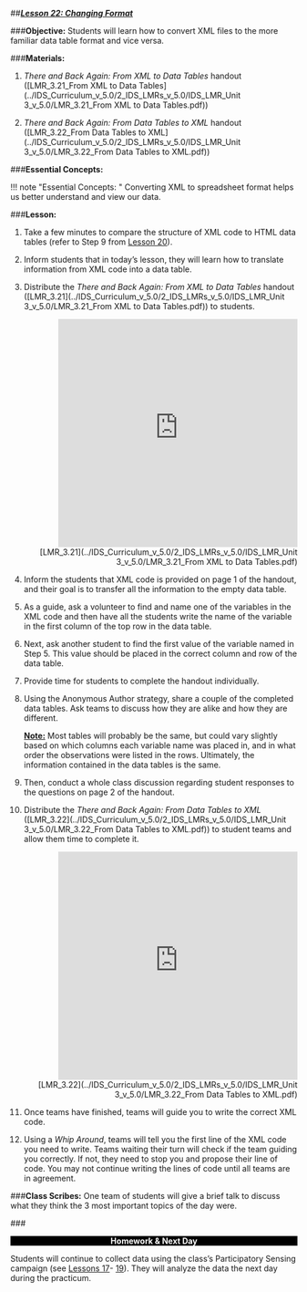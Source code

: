 ##***<u>Lesson 22: Changing Format</u>***

###**Objective:**
Students will learn how to convert XML files to the more familiar data table format and vice versa.

###**Materials:**
1. *There and Back Again: From XML to Data Tables* handout ([LMR_3.21_From XML to Data Tables](../IDS_Curriculum_v_5.0/2_IDS_LMRs_v_5.0/IDS_LMR_Unit 3_v_5.0/LMR_3.21_From XML to Data Tables.pdf))

2. *There and Back Again: From Data Tables to XML* handout ([LMR_3.22_From Data Tables to XML](../IDS_Curriculum_v_5.0/2_IDS_LMRs_v_5.0/IDS_LMR_Unit 3_v_5.0/LMR_3.22_From Data Tables to XML.pdf))

###**Essential Concepts:**

!!! note "Essential Concepts: "
    Converting XML to spreadsheet format helps us better understand and view our
    data.

###**Lesson:**
1. Take a few minutes to compare the structure of XML code to HTML data tables (refer to Step 9
from [Lesson 20](lesson20.md)).

2. Inform students that in today’s lesson, they will learn how to translate information from XML code
into a data table.

3. Distribute the *There and Back Again: From XML to Data Tables* handout ([LMR_3.21](../IDS_Curriculum_v_5.0/2_IDS_LMRs_v_5.0/IDS_LMR_Unit 3_v_5.0/LMR_3.21_From XML to Data Tables.pdf)) to students.
<div align="right"><iframe src="https://docs.google.com/viewerng/viewer?url=https://curriculum.idsucla.org/IDS_Curriculum_v_5.0/2_IDS_LMRs_v_5.0/IDS_LMR_Unit 3_v_5.0/LMR_3.21_From XML to Data Tables.pdf&embedded=true" style=" width:420px;height:400px;" frameborder="0"></iframe><br>[LMR_3.21](../IDS_Curriculum_v_5.0/2_IDS_LMRs_v_5.0/IDS_LMR_Unit 3_v_5.0/LMR_3.21_From XML to Data Tables.pdf)</div>

4. Inform the students that XML code is provided on page 1 of the handout, and their goal is to
transfer all the information to the empty data table.

5. As a guide, ask a volunteer to find and name one of the variables in the XML code and then have
all the students write the name of the variable in the first column of the top row in the data table.

6. Next, ask another student to find the first value of the variable named in Step 5. This value should
be placed in the correct column and row of the data table.

7. Provide time for students to complete the handout individually.

8. Using the Anonymous Author strategy, share a couple of the completed data tables. Ask teams to
discuss how they are alike and how they are different.

    **<u>Note:</u>** Most tables will probably be the same, but could vary slightly based on which columns
    each variable name was placed in, and in what order the observations were listed in the rows.
    Ultimately, the information contained in the data tables is the same.

9. Then, conduct a whole class discussion regarding student responses to the questions on page 2
of the handout.

10. Distribute the *There and Back Again: From Data Tables to XML* ([LMR_3.22](../IDS_Curriculum_v_5.0/2_IDS_LMRs_v_5.0/IDS_LMR_Unit 3_v_5.0/LMR_3.22_From Data Tables to XML.pdf)) to student teams
and allow them time to complete it.
<div align="right"><iframe src="https://docs.google.com/viewerng/viewer?url=https://curriculum.idsucla.org/IDS_Curriculum_v_5.0/2_IDS_LMRs_v_5.0/IDS_LMR_Unit 3_v_5.0/LMR_3.22_From Data Tables to XML.pdf&embedded=true" style=" width:420px;height:400px;" frameborder="0"></iframe><br>[LMR_3.22](../IDS_Curriculum_v_5.0/2_IDS_LMRs_v_5.0/IDS_LMR_Unit 3_v_5.0/LMR_3.22_From Data Tables to XML.pdf)</div>

11. Once teams have finished, teams will guide you to write the correct XML code.

12. Using a *Whip Around*, teams will tell you the first line of the XML code you need to write. Teams
waiting their turn will check if the team guiding you correctly. If not, they need to stop you and
propose their line of code. You may not continue writing the lines of code until all teams are in
agreement.

###**Class Scribes:**
One team of students will give a brief talk to discuss what they think the 3 most important topics of the
day were.

###<p style="background: black; color: white; text-align: center;">**Homework & Next Day**</p>
Students will continue to collect data using the class’s Participatory Sensing campaign (see [Lessons 17](lesson17.md)-
[19](lesson19.md)). They will analyze the data the next day during the practicum.